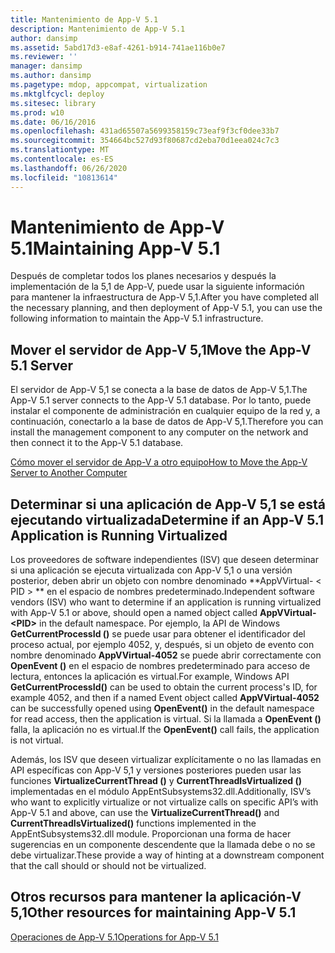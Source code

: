 ```yaml
---
title: Mantenimiento de App-V 5.1
description: Mantenimiento de App-V 5.1
author: dansimp
ms.assetid: 5abd17d3-e8af-4261-b914-741ae116b0e7
ms.reviewer: ''
manager: dansimp
ms.author: dansimp
ms.pagetype: mdop, appcompat, virtualization
ms.mktglfcycl: deploy
ms.sitesec: library
ms.prod: w10
ms.date: 06/16/2016
ms.openlocfilehash: 431ad65507a5699358159c73eaf9f3cf0dee33b7
ms.sourcegitcommit: 354664bc527d93f80687cd2eba70d1eea024c7c3
ms.translationtype: MT
ms.contentlocale: es-ES
ms.lasthandoff: 06/26/2020
ms.locfileid: "10813614"
---
```

# <span data-ttu-id="ea75b-103">Mantenimiento de App-V 5.1</span><span class="sxs-lookup"><span data-stu-id="ea75b-103">Maintaining App-V 5.1</span></span>


<span data-ttu-id="ea75b-104">Después de completar todos los planes necesarios y después la implementación de la 5,1 de App-V, puede usar la siguiente información para mantener la infraestructura de App-V 5,1.</span><span class="sxs-lookup"><span data-stu-id="ea75b-104">After you have completed all the necessary planning, and then deployment of App-V 5.1, you can use the following information to maintain the App-V 5.1 infrastructure.</span></span>

## <a href="" id="move-the-app-v-5-1-server-"></a><span data-ttu-id="ea75b-105">Mover el servidor de App-V 5,1</span><span class="sxs-lookup"><span data-stu-id="ea75b-105">Move the App-V 5.1 Server</span></span>


<span data-ttu-id="ea75b-106">El servidor de App-V 5,1 se conecta a la base de datos de App-V 5,1.</span><span class="sxs-lookup"><span data-stu-id="ea75b-106">The App-V 5.1 server connects to the App-V 5.1 database.</span></span> <span data-ttu-id="ea75b-107">Por lo tanto, puede instalar el componente de administración en cualquier equipo de la red y, a continuación, conectarlo a la base de datos de App-V 5,1.</span><span class="sxs-lookup"><span data-stu-id="ea75b-107">Therefore you can install the management component to any computer on the network and then connect it to the App-V 5.1 database.</span></span>

[<span data-ttu-id="ea75b-108">Cómo mover el servidor de App-V a otro equipo</span><span class="sxs-lookup"><span data-stu-id="ea75b-108">How to Move the App-V Server to Another Computer</span></span>](how-to-move-the-app-v-server-to-another-computer51.md)

## <a href="" id="determine-if-an-app-v-5-1-application-is-running-virtualized-"></a><span data-ttu-id="ea75b-109">Determinar si una aplicación de App-V 5,1 se está ejecutando virtualizada</span><span class="sxs-lookup"><span data-stu-id="ea75b-109">Determine if an App-V 5.1 Application is Running Virtualized</span></span>


<span data-ttu-id="ea75b-110">Los proveedores de software independientes (ISV) que deseen determinar si una aplicación se ejecuta virtualizada con App-V 5,1 o una versión posterior, deben abrir un objeto con nombre denominado \*\*AppVVirtual- &lt; PID &gt; \*\* en el espacio de nombres predeterminado.</span><span class="sxs-lookup"><span data-stu-id="ea75b-110">Independent software vendors (ISV) who want to determine if an application is running virtualized with App-V 5.1 or above, should open a named object called **AppVVirtual-&lt;PID&gt;** in the default namespace.</span></span> <span data-ttu-id="ea75b-111">Por ejemplo, la API de Windows **GetCurrentProcessId ()** se puede usar para obtener el identificador del proceso actual, por ejemplo 4052, y, después, si un objeto de evento con nombre denominado **AppVVirtual-4052** se puede abrir correctamente con **OpenEvent ()** en el espacio de nombres predeterminado para acceso de lectura, entonces la aplicación es virtual.</span><span class="sxs-lookup"><span data-stu-id="ea75b-111">For example, Windows API **GetCurrentProcessId()** can be used to obtain the current process's ID, for example 4052, and then if a named Event object called **AppVVirtual-4052** can be successfully opened using **OpenEvent()** in the default namespace for read access, then the application is virtual.</span></span> <span data-ttu-id="ea75b-112">Si la llamada a **OpenEvent ()** falla, la aplicación no es virtual.</span><span class="sxs-lookup"><span data-stu-id="ea75b-112">If the **OpenEvent()** call fails, the application is not virtual.</span></span>

<span data-ttu-id="ea75b-113">Además, los ISV que deseen virtualizar explícitamente o no las llamadas en API específicas con App-V 5,1 y versiones posteriores pueden usar las funciones **VirtualizeCurrentThread ()** y **CurrentThreadIsVirtualized ()** implementadas en el módulo AppEntSubsystems32.dll.</span><span class="sxs-lookup"><span data-stu-id="ea75b-113">Additionally, ISV’s who want to explicitly virtualize or not virtualize calls on specific API’s with App-V 5.1 and above, can use the **VirtualizeCurrentThread()** and **CurrentThreadIsVirtualized()** functions implemented in the AppEntSubsystems32.dll module.</span></span> <span data-ttu-id="ea75b-114">Proporcionan una forma de hacer sugerencias en un componente descendente que la llamada debe o no se debe virtualizar.</span><span class="sxs-lookup"><span data-stu-id="ea75b-114">These provide a way of hinting at a downstream component that the call should or should not be virtualized.</span></span>






## <span data-ttu-id="ea75b-115">Otros recursos para mantener la aplicación-V 5,1</span><span class="sxs-lookup"><span data-stu-id="ea75b-115">Other resources for maintaining App-V 5.1</span></span>


[<span data-ttu-id="ea75b-116">Operaciones de App-V 5.1</span><span class="sxs-lookup"><span data-stu-id="ea75b-116">Operations for App-V 5.1</span></span>](operations-for-app-v-51.md)

 

 





